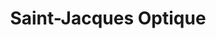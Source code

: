 ---
title: "Saint-Jacques Optique"
url: /saint-jacques-de-la-lande/saint-jacques-optique/
shop: Optiker
---